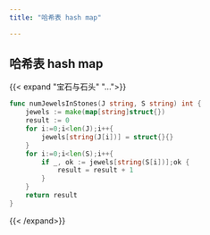 ```yaml
---
title: "哈希表 hash map"

---
```


## 哈希表 hash map

{{< expand "宝石与石头" "...">}}

```go
func numJewelsInStones(J string, S string) int {
    jewels := make(map[string]struct{})
    result := 0
    for i:=0;i<len(J);i++{
        jewels[string(J[i])] = struct{}{}
    }
    for i:=0;i<len(S);i++{
        if _, ok := jewels[string(S[i])];ok {
            result = result + 1
        }
    }
    return result
}
```

{{< /expand>}}